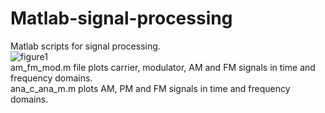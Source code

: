 # Matlab-signal-processing
Matlab scripts for signal processing.  
![figure1](https://github.com/Moji14/Matlab-signal-processing/assets/30596071/e0ac71bd-00bb-44da-8b9c-de568260d50f)   
am_fm_mod.m file plots carrier, modulator, AM and FM signals in time and frequency domains.  
ana_c_ana_m.m plots AM, PM and FM signals in time and frequency domains.   
